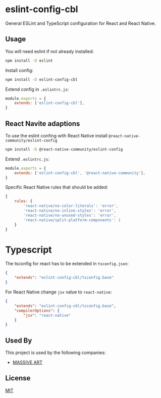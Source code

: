 # eslint-config-cbl

General ESLint and TypeScript configuration for React and React Native.

## Usage

You will need eslint if not already installed: 

```sh
npm install -D eslint
```

Install config:

```sh
npm install -D eslint-config-cbl
```

Extend config in `.eslintrc.js`:

```js
module.exports = { 
    extends: ['eslint-config-cbl'], 
} 
```


## React Navite adaptions

To use the eslint confing with React Native install `@react-native-community/eslint-config`

```sh
npm install -D @react-native-community/eslint-config
```

Extend `.eslintrc.js`:

```js
module.exports = {
    extends: ['eslint-config-cbl', '@react-native-community'], 
}
```

Specific React Native rules that should be added:

```js
{
    rules: {
        'react-native/no-color-literals': 'error',
        'react-native/no-inline-styles': 'error',
        'react-native/no-unused-styles': 'error',
        'react-native/split-platform-components': 1
    }
}
```

# Typescript

The tsconfig for react has to be extended in `tsconfig.json`:
```json
{
    "extends": "eslint-config-cbl/tsconfig.base"
}
```

For React Native change `jsx` value to `react-native`:

```json
{
    "extends": "eslint-config-cbl/tsconfig.base",
    "compilerOptions": {
        "jsx": "react-native"
    }
}
```

## Used By

This project is used by the following companies:

-   [MASSIVE ART](https://massiveart.com)

## License

[MIT](https://choosealicense.com/licenses/mit/)
